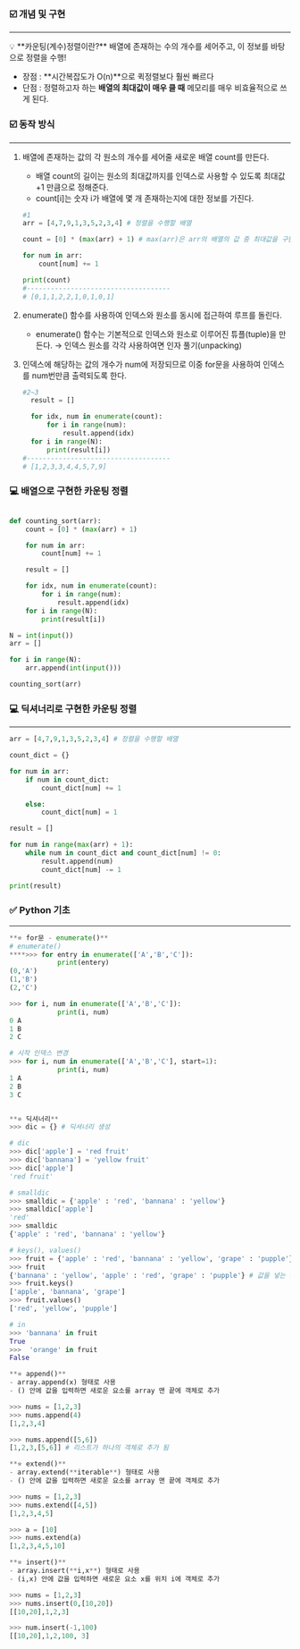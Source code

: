 ### ☑️ 개념 및 구현

---

<aside>
💡 **카운팅(계수)정렬이란?** 배열에 존재하는 수의 개수를 세어주고, 이 정보를 바탕으로 정렬을 수행!

- 장점 : **시간복잡도가 O(n)**으로 퀵정렬보다 훨씬 빠르다
- 단점 : 정렬하고자 하는 **배열의 최대값이 매우 클 때** 메모리를 매우 비효율적으로 쓰게 된다.
</aside>

### ☑️ 동작 방식

---

1. 배열에 존재하는 값의 각 원소의 개수를 세어줄 새로운 배열 count를 만든다.
    - 배열 count의 길이는 원소의 최대값까지를 인덱스로 사용할 수 있도록 최대값 +1 만큼으로 정해준다.
    - count[i]는 숫자 i가 배열에 몇 개 존재하는지에 대한 정보를 가진다.
    
    ```python
    #1
    arr = [4,7,9,1,3,5,2,3,4] # 정렬을 수행할 배열
    
    count = [0] * (max(arr) + 1) # max(arr)은 arr의 배열의 값 중 최대값을 구한다.
    
    for num in arr:
    	count[num] += 1
    
    print(count)
    #------------------------------------
    # [0,1,1,2,2,1,0,1,0,1]
    ```
   
2. enumerate() 함수를 사용하여 인덱스와 원소를 동시에 접근하여 루프를 돌린다.
    - enumerate() 함수는 기본적으로 인덱스와 원소로 이루어진 튜플(tuple)을 만든다. → 인덱스 원소를 각각 사용하여면 인자 풀기(unpacking)
3. 인덱스에 해당하는 값의 개수가 num에 저장되므로 이중 for문을 사용하여 인덱스를 num번만큼 출력되도록 한다.
    
    ```python
    #2~3
      result = []
    
      for idx, num in enumerate(count):
          for i in range(num):
              result.append(idx)
      for i in range(N):
          print(result[i])
    #------------------------------------
    # [1,2,3,3,4,4,5,7,9]
    ```
    

### 💻 배열으로 구현한 카운팅 정렬

```python

def counting_sort(arr):
    count = [0] * (max(arr) + 1)

    for num in arr:
        count[num] += 1

    result = []

    for idx, num in enumerate(count):
        for i in range(num):
            result.append(idx)
    for i in range(N):
        print(result[i])

N = int(input())
arr = []

for i in range(N):
    arr.append(int(input()))

counting_sort(arr)
```

### 💻 딕셔너리로 구현한 카운팅 정렬

---

```python
arr = [4,7,9,1,3,5,2,3,4] # 정렬을 수행할 배열

count_dict = {}

for num in arr:
	if num in count_dict:
		count_dict[num] += 1

	else:
		count_dict[num] = 1

result = []

for num in range(max(arr) + 1):
	while num in count_dict and count_dict[num] != 0:
		result.append(num)
		count_dict[num] -= 1

print(result)
```

### ✅ Python 기초

---

```python
**⭐ for문 - enumerate()**
# enumerate()
****>>> for entry in enumerate(['A','B','C']):
			print(entery)
(0,'A')
(1,'B')
(2,'C')

>>> for i, num in enumerate(['A','B','C']):
			print(i, num)
0 A
1 B
2 C

# 시작 인덱스 변경
>>> for i, num in enumerate(['A','B','C'], start=1):
			print(i, num)
1 A
2 B
3 C
```

```python

**⭐ 딕셔너리**
>>> dic = {} # 딕셔너리 생성

# dic
>>> dic['apple'] = 'red fruit'
>>> dic['bannana'] = 'yellow fruit'
>>> dic['apple']
'red fruit'

# smalldic
>>> smalldic = {'apple' : 'red', 'bannana' : 'yellow'}
>>> smalldic['apple']
'red'
>>> smalldic
{'apple' : 'red', 'bannana' : 'yellow'}

# keys(), values()
>>> fruit = {'apple' : 'red', 'bannana' : 'yellow', 'grape' : 'pupple'}
>>> fruit
{'bannana' : 'yellow', 'apple' : 'red', 'grape' : 'pupple'} # 값을 넣는 순서대로 저장 X
>>> fruit.keys()
['apple', 'bannana', 'grape']
>>> fruit.values()
['red', 'yellow', 'pupple']

# in
>>> 'bannana' in fruit
True
>>>  'orange' in fruit
False
```

```python
**⭐ append()**
- array.append(x) 형태로 사용
- () 안에 값을 입력하면 새로운 요소를 array 맨 끝에 객체로 추가

>>> nums = [1,2,3]
>>> nums.append(4)
[1,2,3,4]

>>> nums.append([5,6])
[1,2,3,[5,6]] # 리스트가 하나의 객체로 추가 됨
```

```python
**⭐ extend()**
- array.extend(**iterable**) 형태로 사용
- () 안에 값을 입력하면 새로운 요소를 array 맨 끝에 객체로 추가

>>> nums = [1,2,3]
>>> nums.extend([4,5])
[1,2,3,4,5]

>>> a = [10]
>>> nums.extend(a)
[1,2,3,4,5,10]
```

```python
**⭐ insert()**
- array.insert(**i,x**) 형태로 사용
- (i,x) 안에 값을 입력하면 새로운 요소 x를 위치 i에 객체로 추가

>>> nums = [1,2,3]
>>> nums.insert(0,[10,20])
[[10,20],1,2,3]

>>> num.insert(-1,100)
[[10,20],1,2,100, 3]
```